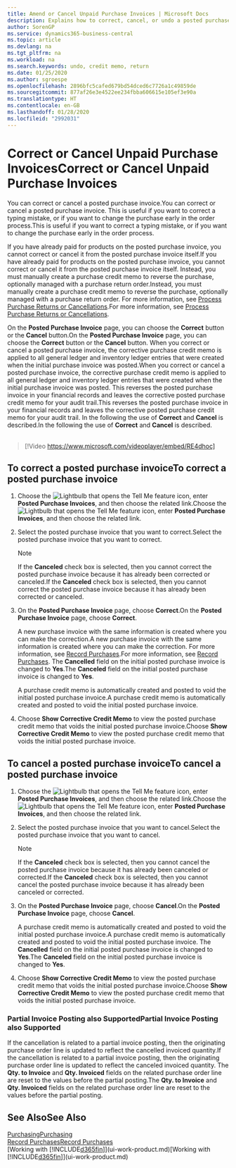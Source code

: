 ```yaml
---
title: Amend or Cancel Unpaid Purchase Invoices | Microsoft Docs
description: Explains how to correct, cancel, or undo a posted purchase invoice and automatically create a purchase credit memo.
author: SorenGP
ms.service: dynamics365-business-central
ms.topic: article
ms.devlang: na
ms.tgt_pltfrm: na
ms.workload: na
ms.search.keywords: undo, credit memo, return
ms.date: 01/25/2020
ms.author: sgroespe
ms.openlocfilehash: 2896bfc5cafed679bd54dced6c7726a1c49859de
ms.sourcegitcommit: 877af26e3e4522ee234fbba606615e105ef3e90a
ms.translationtype: HT
ms.contentlocale: en-GB
ms.lasthandoff: 01/28/2020
ms.locfileid: "2992031"
---
```

# <a name="correct-or-cancel-unpaid-purchase-invoices"></a><span data-ttu-id="20af7-103">Correct or Cancel Unpaid Purchase Invoices</span><span class="sxs-lookup"><span data-stu-id="20af7-103">Correct or Cancel Unpaid Purchase Invoices</span></span>
<span data-ttu-id="20af7-104">You can correct or cancel a posted purchase invoice.</span><span class="sxs-lookup"><span data-stu-id="20af7-104">You can correct or cancel a posted purchase invoice.</span></span> <span data-ttu-id="20af7-105">This is useful if you want to correct a typing mistake, or if you want to change the purchase early in the order process.</span><span class="sxs-lookup"><span data-stu-id="20af7-105">This is useful if you want to correct a typing mistake, or if you want to change the purchase early in the order process.</span></span>

<span data-ttu-id="20af7-106">If you have already paid for products on the posted purchase invoice, you cannot correct or cancel it from the posted purchase invoice itself.</span><span class="sxs-lookup"><span data-stu-id="20af7-106">If you have already paid for products on the posted purchase invoice, you cannot correct or cancel it from the posted purchase invoice itself.</span></span> <span data-ttu-id="20af7-107">Instead, you must manually create a purchase credit memo to reverse the purchase, optionally managed with a purchase return order.</span><span class="sxs-lookup"><span data-stu-id="20af7-107">Instead, you must manually create a purchase credit memo to reverse the purchase, optionally managed with a purchase return order.</span></span> <span data-ttu-id="20af7-108">For more information, see [Process Purchase Returns or Cancellations](purchasing-how-process-purchase-returns-cancellations.md).</span><span class="sxs-lookup"><span data-stu-id="20af7-108">For more information, see [Process Purchase Returns or Cancellations](purchasing-how-process-purchase-returns-cancellations.md).</span></span>

<span data-ttu-id="20af7-109">On the **Posted Purchase Invoice** page, you can choose the **Correct** button or the **Cancel** button.</span><span class="sxs-lookup"><span data-stu-id="20af7-109">On the **Posted Purchase Invoice** page, you can choose the **Correct** button or the **Cancel** button.</span></span> <span data-ttu-id="20af7-110">When you correct or cancel a posted purchase invoice, the corrective purchase credit memo is applied to all general ledger and inventory ledger entries that were created when the initial purchase invoice was posted.</span><span class="sxs-lookup"><span data-stu-id="20af7-110">When you correct or cancel a posted purchase invoice, the corrective purchase credit memo is applied to all general ledger and inventory ledger entries that were created when the initial purchase invoice was posted.</span></span> <span data-ttu-id="20af7-111">This reverses the posted purchase invoice in your financial records and leaves the corrective posted purchase credit memo for your audit trail.</span><span class="sxs-lookup"><span data-stu-id="20af7-111">This reverses the posted purchase invoice in your financial records and leaves the corrective posted purchase credit memo for your audit trail.</span></span> <span data-ttu-id="20af7-112">In the following the use of **Correct** and **Cancel** is described.</span><span class="sxs-lookup"><span data-stu-id="20af7-112">In the following the use of **Correct** and **Cancel** is described.</span></span>
<br><br>
> [!Video https://www.microsoft.com/videoplayer/embed/RE4dhoc]

## <a name="to-correct-a-posted-purchase-invoice"></a><span data-ttu-id="20af7-113">To correct a posted purchase invoice</span><span class="sxs-lookup"><span data-stu-id="20af7-113">To correct a posted purchase invoice</span></span>
1. <span data-ttu-id="20af7-114">Choose the ![Lightbulb that opens the Tell Me feature](media/ui-search/search_small.png "Tell me what you want to do") icon, enter **Posted Purchase Invoices**, and then choose the related link.</span><span class="sxs-lookup"><span data-stu-id="20af7-114">Choose the ![Lightbulb that opens the Tell Me feature](media/ui-search/search_small.png "Tell me what you want to do") icon, enter **Posted Purchase Invoices**, and then choose the related link.</span></span>  
2. <span data-ttu-id="20af7-115">Select the posted purchase invoice that you want to correct.</span><span class="sxs-lookup"><span data-stu-id="20af7-115">Select the posted purchase invoice that you want to correct.</span></span>  

    > [!NOTE]  
    >   <span data-ttu-id="20af7-116">If the **Canceled** check box is selected, then you cannot correct the posted purchase invoice because it has already been corrected or canceled.</span><span class="sxs-lookup"><span data-stu-id="20af7-116">If the **Canceled** check box is selected, then you cannot correct the posted purchase invoice because it has already been corrected or canceled.</span></span>
3. <span data-ttu-id="20af7-117">On the **Posted Purchase Invoice** page, choose **Correct**.</span><span class="sxs-lookup"><span data-stu-id="20af7-117">On the **Posted Purchase Invoice** page, choose **Correct**.</span></span>

    <span data-ttu-id="20af7-118">A new purchase invoice with the same information is created where you can make the correction.</span><span class="sxs-lookup"><span data-stu-id="20af7-118">A new purchase invoice with the same information is created where you can make the correction.</span></span> <span data-ttu-id="20af7-119">For more information, see [Record Purchases](purchasing-how-record-purchases.md).</span><span class="sxs-lookup"><span data-stu-id="20af7-119">For more information, see [Record Purchases](purchasing-how-record-purchases.md).</span></span> <span data-ttu-id="20af7-120">The **Cancelled** field on the initial posted purchase invoice is changed to **Yes**.</span><span class="sxs-lookup"><span data-stu-id="20af7-120">The **Canceled** field on the initial posted purchase invoice is changed to **Yes**.</span></span>

    <span data-ttu-id="20af7-121">A purchase credit memo is automatically created and posted to void the initial posted purchase invoice.</span><span class="sxs-lookup"><span data-stu-id="20af7-121">A purchase credit memo is automatically created and posted to void the initial posted purchase invoice.</span></span>
4. <span data-ttu-id="20af7-122">Choose **Show Corrective Credit Memo** to view the posted purchase credit memo that voids the initial posted purchase invoice.</span><span class="sxs-lookup"><span data-stu-id="20af7-122">Choose **Show Corrective Credit Memo** to view the posted purchase credit memo that voids the initial posted purchase invoice.</span></span>

## <a name="to-cancel-a-posted-purchase-invoice"></a><span data-ttu-id="20af7-123">To cancel a posted purchase invoice</span><span class="sxs-lookup"><span data-stu-id="20af7-123">To cancel a posted purchase invoice</span></span>
1. <span data-ttu-id="20af7-124">Choose the ![Lightbulb that opens the Tell Me feature](media/ui-search/search_small.png "Tell me what you want to do") icon, enter **Posted Purchase Invoices**, and then choose the related link.</span><span class="sxs-lookup"><span data-stu-id="20af7-124">Choose the ![Lightbulb that opens the Tell Me feature](media/ui-search/search_small.png "Tell me what you want to do") icon, enter **Posted Purchase Invoices**, and then choose the related link.</span></span>  
2. <span data-ttu-id="20af7-125">Select the posted purchase invoice that you want to cancel.</span><span class="sxs-lookup"><span data-stu-id="20af7-125">Select the posted purchase invoice that you want to cancel.</span></span>

    > [!NOTE]  
    >   <span data-ttu-id="20af7-126">If the **Canceled** check box is selected, then you cannot cancel the posted purchase invoice because it has already been canceled or corrected.</span><span class="sxs-lookup"><span data-stu-id="20af7-126">If the **Canceled** check box is selected, then you cannot cancel the posted purchase invoice because it has already been canceled or corrected.</span></span>
3. <span data-ttu-id="20af7-127">On the **Posted Purchase Invoice** page, choose **Cancel**.</span><span class="sxs-lookup"><span data-stu-id="20af7-127">On the **Posted Purchase Invoice** page, choose **Cancel**.</span></span>

    <span data-ttu-id="20af7-128">A purchase credit memo is automatically created and posted to void the initial posted purchase invoice.</span><span class="sxs-lookup"><span data-stu-id="20af7-128">A purchase credit memo is automatically created and posted to void the initial posted purchase invoice.</span></span> <span data-ttu-id="20af7-129">The **Cancelled** field on the initial posted purchase invoice is changed to **Yes**.</span><span class="sxs-lookup"><span data-stu-id="20af7-129">The **Canceled** field on the initial posted purchase invoice is changed to **Yes**.</span></span>
4. <span data-ttu-id="20af7-130">Choose **Show Corrective Credit Memo** to view the posted purchase credit memo that voids the initial posted purchase invoice.</span><span class="sxs-lookup"><span data-stu-id="20af7-130">Choose **Show Corrective Credit Memo** to view the posted purchase credit memo that voids the initial posted purchase invoice.</span></span>

### <a name="partial-invoice-posting-also-supported"></a><span data-ttu-id="20af7-131">Partial Invoice Posting also Supported</span><span class="sxs-lookup"><span data-stu-id="20af7-131">Partial Invoice Posting also Supported</span></span>
<span data-ttu-id="20af7-132">If the cancellation is related to a partial invoice posting, then the originating purchase order line is updated to reflect the cancelled invoiced quantity.</span><span class="sxs-lookup"><span data-stu-id="20af7-132">If the cancellation is related to a partial invoice posting, then the originating purchase order line is updated to reflect the canceled invoiced quantity.</span></span> <span data-ttu-id="20af7-133">The **Qty. to Invoice** and **Qty. Invoiced** fields on the related purchase order line are reset to the values before the partial posting.</span><span class="sxs-lookup"><span data-stu-id="20af7-133">The **Qty. to Invoice** and **Qty. Invoiced** fields on the related purchase order line are reset to the values before the partial posting.</span></span>

## <a name="see-also"></a><span data-ttu-id="20af7-134">See Also</span><span class="sxs-lookup"><span data-stu-id="20af7-134">See Also</span></span>
[<span data-ttu-id="20af7-135">Purchasing</span><span class="sxs-lookup"><span data-stu-id="20af7-135">Purchasing</span></span>](purchasing-manage-purchasing.md)  
[<span data-ttu-id="20af7-136">Record Purchases</span><span class="sxs-lookup"><span data-stu-id="20af7-136">Record Purchases</span></span>](purchasing-how-record-purchases.md)  
<span data-ttu-id="20af7-137">[Working with [!INCLUDE[d365fin](includes/d365fin_md.md)]](ui-work-product.md)</span><span class="sxs-lookup"><span data-stu-id="20af7-137">[Working with [!INCLUDE[d365fin](includes/d365fin_md.md)]](ui-work-product.md)</span></span>
